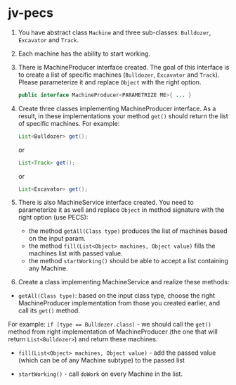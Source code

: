 # jv-pecs

1. You have abstract class `Machine` and three sub-classes: `Bulldozer`, `Excavator` and `Track`.
1. Each machine has the ability to start working.
1. There is MachineProducer interface created.
The goal of this interface is to create a list of specific machines (`Bulldozer`, `Excavator` and `Track`). 
Please parameterize it and replace `Object` with the right option.
    ```java
    public interface MachineProducer<PARAMETRIZE ME>{ ... }
    ```
1. Create three classes implementing MachineProducer interface. As a result, in these implementations your method `get()` should return the list of specific machines. 
For example: 
    ```java
    List<Bulldozer> get();
    ```
    or 
    ```java
    List<Track> get();
    ```
    or 
    ```java
    List<Excavator> get();
    ```

1. There is also MachineService interface created. You need to parameterize it as well and replace `Object` in method signature with the right option (use PECS):

    - the method `getAll(Class type)` produces the list of machines based on the input param.
    - the method `fill(List<Object> machines, Object value)` fills the machines list with passed value.
    - the method `startWorking()` should be able to accept a list containing any Machine.

1. Create a class implementing MachineService and realize these methods:
- `getAll(Class type)`: based on the input class type, choose the right MachineProducer implementation from those you created earlier, and call its `get()` method.

For example: `if (type == Bulldozer.class)` - we should call the `get()` method from right implementation of MachineProducer (the one that will return `List<Bulldozer>`) and return these machines.

- `fill(List<Object> machines, Object value)` - add the passed value (which can be of any Machine subtype) to the passed list

- `startWorking()` - call `doWork` on every Machine in the list.
